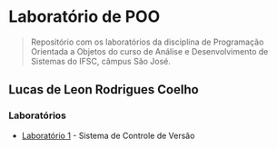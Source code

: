 # Laboratório de POO

> Repositório com os laboratórios da disciplina de Programação Orientada a Objetos do curso de Análise e Desenvolvimento de Sistemas do IFSC, câmpus São José.

## Lucas de Leon Rodrigues Coelho

### Laboratórios

- [Laboratório 1](lab-01/Readme.md) - Sistema de Controle de Versão